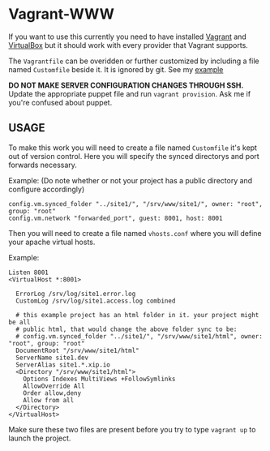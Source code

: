 # Vagrant-WWW

If you want to use this currently you need to have installed [Vagrant](https://www.vagrantup.com) and [VirtualBox](http://www.virtualbox.org) but it should work with every provider that Vagrant supports.

The `Vagrantfile` can be overidden or further customized by including a file named `Customfile` beside it. It is ignored by git. See my [example](https://gist.github.com/videoMonkey/711aea775ebc86dee0f3)

**DO NOT MAKE SERVER CONFIGURATION CHANGES THROUGH SSH.** Update the appropriate puppet file and run `vagrant provision`. Ask me if you're confused about puppet.

## USAGE
To make this work you will need to create a file named `Customfile` it's kept out of version control. Here you will specify the synced directorys and port forwards necessary.

Example: (Do note whether or not your project has a public directory and configure accordingly)

```
config.vm.synced_folder "../site1/", "/srv/www/site1/", owner: "root", group: "root"
config.vm.network "forwarded_port", guest: 8001, host: 8001
```

Then you will need to create a file named `vhosts.conf` where you will define your apache virtual hosts.

Example:

```
Listen 8001
<VirtualHost *:8001>

  ErrorLog /srv/log/site1.error.log
  CustomLog /srv/log/site1.access.log combined

  # this example project has an html folder in it. your project might be all
  # public html, that would change the above folder sync to be:
  # config.vm.synced_folder "../site1/", "/srv/www/site1/html", owner: "root", group: "root"
  DocumentRoot "/srv/www/site1/html"
  ServerName site1.dev
  ServerAlias site1.*.xip.io
  <Directory "/srv/www/site1/html">
    Options Indexes MultiViews +FollowSymlinks
    AllowOverride All
    Order allow,deny
    Allow from all
  </Directory>
</VirtualHost>
```

Make sure these two files are present before you try to type `vagrant up` to launch the project.


